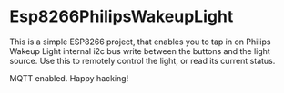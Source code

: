 # Esp8266PhilipsWakeupLight

This is a simple ESP8266 project, that enables you to tap in on Philips Wakeup Light internal i2c bus write between the buttons and the light source. Use this to remotely control the light, or read its current status.

MQTT enabled. Happy hacking!
